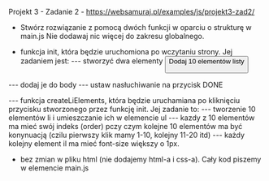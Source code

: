 Projekt 3 - Zadanie 2 -
 https://websamuraj.pl/examples/js/projekt3-zad2/
 
- Stwórz rozwiązanie z pomocą dwóch funkcji w oparciu o strukturę w main.js 
Nie dodawaj nic więcej do zakresu globalnego.

- funkcja init, która będzie uruchomiona po wczytaniu strony. Jej zadaniem jest:
--- stworzyć dwa elementy
<button>Dodaj 10 elementów listy</buttn>
<ul></ul>
--- dodaj je do body
--- ustaw nasłuchiwanie na przycisk
DONE 

--- funkcja createLiElements, która będzie uruchamiana po kliknięciu przycisku stworzonego przez funkcję init. Jej zadanie to:
--- tworzenie 10 elementów li i umieszczanie ich w elemencie ul
--- kazdy z 10 elementów ma mieć swój indeks (order) pczy czym kolejne 10 elementów ma być konynuacją (czilu pierwszy klik mamy 1-10, kolejny 11-20 itd)
--- każdy kolejny element il ma mieć font-size większy o 1px.

- bez zmian w pliku html (nie dodajemy html-a i css-a). Cały kod piszemy w elemencie main.js